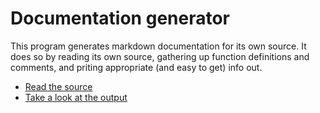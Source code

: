 # Documentation generator

This program generates markdown documentation for its own source.
It does so by reading its own source, gathering up function definitions and
comments, and priting appropriate (and easy to get) info out.

* [Read the source](./main.tnt)
* [Take a look at the output](./output.md)